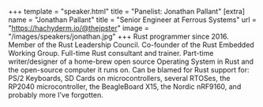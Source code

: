 +++
template = "speaker.html"
title = "Panelist: Jonathan Pallant"
[extra]
  name = "Jonathan Pallant"
  title = "Senior Engineer at Ferrous Systems"
  url = "https://hachyderm.io/@thejpster"
  image = "/images/speakers/jonathan.jpg"
+++
Rust programmer since 2016. Member of the Rust Leadership Council. Co-founder of the Rust Embedded Working Group. Full-time Rust consultant and trainer. Part-time writer/designer of a home-brew open source Operating System in Rust and the open-source computer it runs on. Can be blamed for Rust support for: PS/2 Keyboards, SD Cards on microcontrollers, several RTOSes, the RP2040 microcontroller, the BeagleBoard X15, the Nordic nRF9160, and probably more I’ve forgotten.